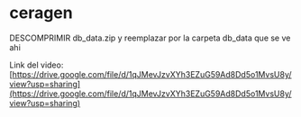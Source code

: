 # ceragen

DESCOMPRIMIR db_data.zip y reemplazar por la carpeta db_data que se ve ahi

Link del video:
[https://drive.google.com/file/d/1qJMevJzvXYh3EZuG59Ad8Dd5o1MvsU8y/view?usp=sharing](https://drive.google.com/file/d/1qJMevJzvXYh3EZuG59Ad8Dd5o1MvsU8y/view?usp=sharing)
